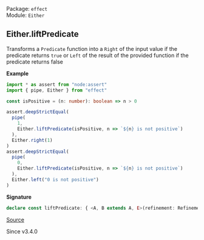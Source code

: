 Package: `effect`<br />
Module: `Either`<br />

## Either.liftPredicate

Transforms a `Predicate` function into a `Right` of the input value if the predicate returns `true`
or `Left` of the result of the provided function if the predicate returns false

**Example**

```ts
import * as assert from "node:assert"
import { pipe, Either } from "effect"

const isPositive = (n: number): boolean => n > 0

assert.deepStrictEqual(
  pipe(
    1,
    Either.liftPredicate(isPositive, n => `${n} is not positive`)
  ),
  Either.right(1)
)
assert.deepStrictEqual(
  pipe(
    0,
    Either.liftPredicate(isPositive, n => `${n} is not positive`)
  ),
  Either.left("0 is not positive")
)
```

**Signature**

```ts
declare const liftPredicate: { <A, B extends A, E>(refinement: Refinement<NoInfer<A>, B>, orLeftWith: (a: NoInfer<A>) => E): (a: A) => Either<B, E>; <A, E>(predicate: Predicate<NoInfer<A>>, orLeftWith: (a: NoInfer<A>) => E): (a: A) => Either<A, E>; <A, E, B extends A>(self: A, refinement: Refinement<A, B>, orLeftWith: (a: A) => E): Either<B, E>; <A, E>(self: A, predicate: Predicate<NoInfer<A>>, orLeftWith: (a: NoInfer<A>) => E): Either<A, E>; }
```

[Source](https://github.com/Effect-TS/effect/tree/main/packages/effect/src/Either.ts#L443)

Since v3.4.0